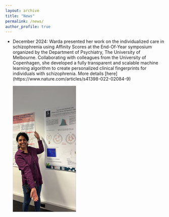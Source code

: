 ```yaml
---
layout: archive
title: "News"
permalink: /news/
author_profile: true
---
```


<ul>
  
  <li> <p>
    December 2024: Warda presented her work on the individualized care in schizophrenia using Affinity Scores at the End-Of-Year symposium organized by the Department of Psychiatry, The University of Melbourne. Collaborating with colleagues from the University of Copenhagen, she developed a fully transparent and scalable machine learning algorithm to create personalized clinical fingerprints for individuals with schizophrenia. More details [here](https://www.nature.com/articles/s41398-022-02084-9) 
  </p> 
<img title="warda DoP" alt="Alt text" src="/images/warda_DoP_2024.jpeg" width="200" height="400" class="center">
</li>


  
</ul>


